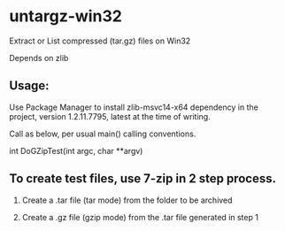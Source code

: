 # untargz-win32
Extract or List compressed (tar.gz) files on Win32

Depends on zlib

## Usage:

 Use Package Manager to install zlib-msvc14-x64 dependency in the project, version 1.2.11.7795, latest at the time of writing.
 
 Call as below, per usual main() calling conventions.
 
 int DoGZipTest(int argc, char **argv)

## To create test files, use 7-zip in 2 step process.

1. Create a .tar file (tar mode) from the folder to be archived

2. Create a .gz file (gzip mode) from the .tar file generated in step 1
 